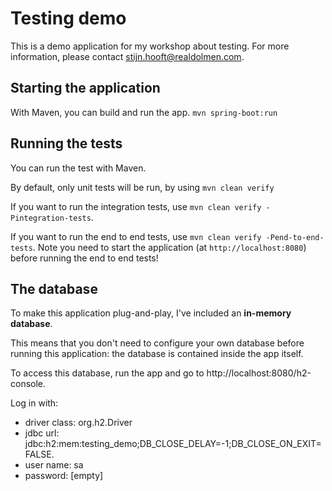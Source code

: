 # Testing demo
This is a demo application for my workshop about testing.
For more information, please contact [stijn.hooft@realdolmen.com](mailto:stijn.hooft@realdolmen.com).

## Starting the application
With Maven, you can build and run the app.
`mvn spring-boot:run`

## Running the tests
You can run the test with Maven.

By default, only unit tests will be run, by using `mvn clean verify`

If you want to run the integration tests, use `mvn clean verify -Pintegration-tests`.

If you want to run the end to end tests, use `mvn clean verify -Pend-to-end-tests`. Note you need to start the application (at `http://localhost:8080`) before running the end to end tests!

## The database
To make this application plug-and-play, I've included an **in-memory database**.

This means that you don't need to configure your own database before running this application: the database is contained inside the app itself.

To access this database, run the app and go to http://localhost:8080/h2-console.

Log in with:
 * driver class: org.h2.Driver
 * jdbc url: jdbc:h2:mem:testing_demo;DB_CLOSE_DELAY=-1;DB_CLOSE_ON_EXIT=FALSE.
 * user name: sa
 * password: [empty]
